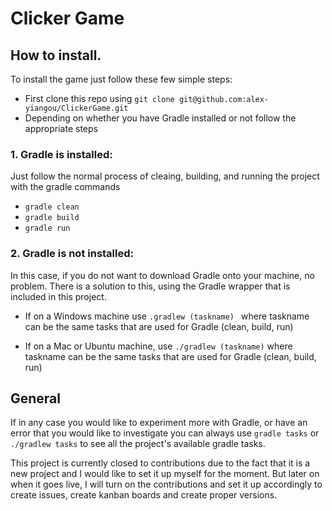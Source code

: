 # Clicker Game

## How to install.
To install the game just follow these few simple steps:

- First clone this repo using ```git clone git@github.com:alex-yiangou/ClickerGame.git```
- Depending on whether you have Gradle installed or not follow the appropriate steps

### 1. Gradle is installed:
Just follow the normal process of cleaing, building, and running the project with the gradle commands 
- ```gradle clean``` 
- ```gradle build``` 
- ```gradle run``` 

### 2. Gradle is not installed: 
In this case, if you do not want to download Gradle onto your machine, no problem. There is a solution to this, using the Gradle wrapper that is included in this project.

- If on a Windows machine use ```.gradlew (taskname) ``` where taskname can be the same tasks that are used for Gradle (clean, build, run)

- If on a Mac or Ubuntu machine, use ```./gradlew (taskname)``` where taskname can be the same tasks that are used for Gradle (clean, build, run)

## General
If in any case you would like to experiment more with Gradle, or have an error that you would like to investigate you can always use ```gradle tasks``` or ```./gradlew tasks``` to see all the project's available gradle tasks.

This project is currently closed to contributions due to the fact that it is a new project and I would like to set it up myself for the moment. But later on when it goes live, I will turn on the contributions and set it up accordingly to create issues, create kanban boards and create proper versions.
